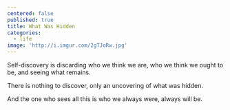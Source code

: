 ```yaml
---
centered: false
published: true
title: What Was Hidden
categories:
  - life
image: 'http://i.imgur.com/2gTJoRw.jpg'
---
```

Self-discovery
is discarding who we think we are,
who we think we ought to be,
and seeing what remains.

There is nothing to discover,
only an uncovering
of what was hidden.

And the one who sees all this
is who we always were,
always will be.
